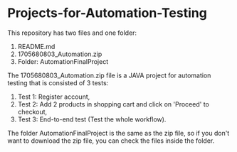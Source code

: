 # Projects-for-Automation-Testing
This repository has two files and one folder:
1. README.md
2. 1705680803_Automation.zip
3. Folder: AutomationFinalProject
   
The 1705680803_Automation.zip file is a JAVA project for automation testing that is consisted of 3 tests: 
1. Test 1: Register account,
2. Test 2: Add 2 products in shopping cart and click on 'Proceed' to checkout,
3. Test 3: End-to-end test (Test the whole workflow).

The folder AutomationFinalProject is the same as the zip file, so if you don't want to download the zip file, you can check the files inside the folder.
